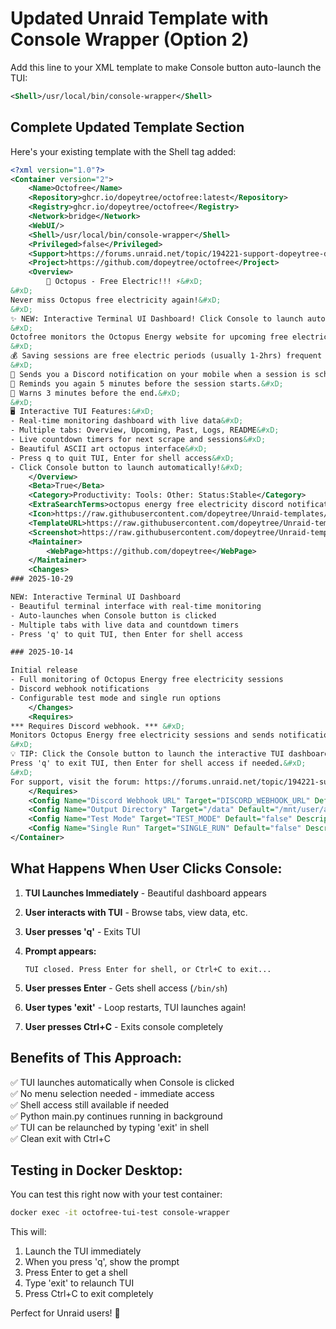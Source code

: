 # Updated Unraid Template with Console Wrapper (Option 2)

Add this line to your XML template to make Console button auto-launch the TUI:

```xml
<Shell>/usr/local/bin/console-wrapper</Shell>
```

## Complete Updated Template Section

Here's your existing template with the Shell tag added:

```xml
<?xml version="1.0"?>
<Container version="2">
    <Name>Octofree</Name>
    <Repository>ghcr.io/dopeytree/octofree:latest</Repository>
    <Registry>ghcr.io/dopeytree/octofree</Registry>
    <Network>bridge</Network>
    <WebUI/>
    <Shell>/usr/local/bin/console-wrapper</Shell>
    <Privileged>false</Privileged>
    <Support>https://forums.unraid.net/topic/194221-support-dopeytree-docker-templates/</Support>
    <Project>https://github.com/dopeytree/octofree</Project>
    <Overview>
        🐙 Octopus - Free Electric!!! ⚡️&#xD;
&#xD;
Never miss Octopus free electricity again!&#xD;
&#xD;
✨ NEW: Interactive Terminal UI Dashboard! Click Console to launch automatically.&#xD;
&#xD;
Octofree monitors the Octopus Energy website for upcoming free electricity saving sessions and sends timely Discord notifications to remind you to take advantage of them.&#xD;
&#xD;
💰 Saving sessions are free electric periods (usually 1-2hrs) frequent during strong winds.&#xD;
&#xD;
📱 Sends you a Discord notification on your mobile when a session is scheduled.&#xD;
📣 Reminds you again 5 minutes before the session starts.&#xD;
🐰 Warns 3 minutes before the end.&#xD;
&#xD;
🖥️ Interactive TUI Features:&#xD;
- Real-time monitoring dashboard with live data&#xD;
- Multiple tabs: Overview, Upcoming, Past, Logs, README&#xD;
- Live countdown timers for next scrape and sessions&#xD;
- Beautiful ASCII art octopus interface&#xD;
- Press q to quit TUI, Enter for shell access&#xD;
- Click Console button to launch automatically!&#xD;
    </Overview>
    <Beta>True</Beta>
    <Category>Productivity: Tools: Other: Status:Stable</Category>
    <ExtraSearchTerms>octopus energy free electricity discord notifications monitoring savings unraid terminal ui dashboard tui</ExtraSearchTerms>
    <Icon>https://raw.githubusercontent.com/dopeytree/Unraid-templates/master/logos/octofree-logo.png</Icon>
    <TemplateURL>https://raw.githubusercontent.com/dopeytree/Unraid-templates/master/templates/octofree.xml</TemplateURL>
    <Screenshot>https://raw.githubusercontent.com/dopeytree/Unraid-templates/master/screenshots/octofree-screenshot-1.png</Screenshot>
    <Maintainer>
        <WebPage>https://github.com/dopeytree</WebPage>
    </Maintainer>
    <Changes>
### 2025-10-29

NEW: Interactive Terminal UI Dashboard
- Beautiful terminal interface with real-time monitoring
- Auto-launches when Console button is clicked
- Multiple tabs with live data and countdown timers
- Press 'q' to quit TUI, then Enter for shell access

### 2025-10-14

Initial release
- Full monitoring of Octopus Energy free electricity sessions
- Discord webhook notifications
- Configurable test mode and single run options
    </Changes>
    <Requires>
*** Requires Discord webhook. *** &#xD;
Monitors Octopus Energy free electricity sessions and sends notifications via Discord. &#xD;
&#xD;
💡 TIP: Click the Console button to launch the interactive TUI dashboard automatically!&#xD;
Press 'q' to exit TUI, then Enter for shell access if needed.&#xD;
&#xD;
For support, visit the forum: https://forums.unraid.net/topic/194221-support-dopeytree-docker-templates/ &#xD;or GitHub issues: https://github.com/dopeytree/octofree/issues
    </Requires>
    <Config Name="Discord Webhook URL" Target="DISCORD_WEBHOOK_URL" Default="" Description="Discord webhook URL for sending notifications. Create a webhook in your Discord server settings." Type="Variable" Display="always" Required="true" Mask="true"/>
    <Config Name="Output Directory" Target="/data" Default="/mnt/user/appdata/octofree" Mode="rw" Description="Directory for logs and session data." Type="Path" Display="advanced" Required="false" Mask="false">/mnt/user/appdata/octofree</Config>
    <Config Name="Test Mode" Target="TEST_MODE" Default="false" Description="Enable test mode to send multiple notifications per session for testing. Default: false" Type="Variable" Display="advanced" Required="false" Mask="false">false</Config>
    <Config Name="Single Run" Target="SINGLE_RUN" Default="false" Description="Run once and exit instead of looping continuously. Default: false" Type="Variable" Display="advanced" Required="false" Mask="false">false</Config>
</Container>
```

## What Happens When User Clicks Console:

1. **TUI Launches Immediately** - Beautiful dashboard appears
2. **User interacts with TUI** - Browse tabs, view data, etc.
3. **User presses 'q'** - Exits TUI
4. **Prompt appears:**

   ```text
   TUI closed. Press Enter for shell, or Ctrl+C to exit...
   ```

5. **User presses Enter** - Gets shell access (`/bin/sh`)
6. **User types 'exit'** - Loop restarts, TUI launches again!
7. **User presses Ctrl+C** - Exits console completely

## Benefits of This Approach:

✅ TUI launches automatically when Console is clicked  
✅ No menu selection needed - immediate access  
✅ Shell access still available if needed  
✅ Python main.py continues running in background  
✅ TUI can be relaunched by typing 'exit' in shell  
✅ Clean exit with Ctrl+C  

## Testing in Docker Desktop:

You can test this right now with your test container:

```bash
docker exec -it octofree-tui-test console-wrapper
```

This will:
1. Launch the TUI immediately
2. When you press 'q', show the prompt
3. Press Enter to get a shell
4. Type 'exit' to relaunch TUI
5. Press Ctrl+C to exit completely

Perfect for Unraid users! 🎉
